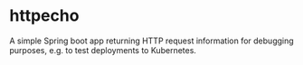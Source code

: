 # httpecho
A simple Spring boot app returning HTTP request information for debugging purposes, e.g. to test deployments to Kubernetes.
